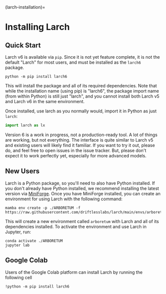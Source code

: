 (larch-installation)=
# Installing Larch


## Quick Start

Larch v6 is available via `pip`.  Since it is not yet feature complete, it is not
the default "Larch" for most users, and must be installed as the `larch6` package.

```shell
python -m pip install larch6
```

This will install the package and all of its required dependencies.  Note that
while the installation name (using pip) is "larch6", the package import name
(from within Python) is still just "larch", and you cannot install both
Larch v5 and Larch v6 in the same environment.

Once installed, use larch as you normally would, import it in Python as just `larch`:

```python
import larch as lx
```

Version 6 is a work in progress, not a production-ready tool. A lot of things are
working, but not everything. The interface is quite similar to Larch v5 and existing
users will likely find it familiar. If you want to try it out, please do, and feel
free to open issues in the issue tracker. But, please don't expect it to work
perfectly yet, especially for more advanced models.


## New Users

Larch is a Python package, so you'll need to also have Python installed.  If you
don't already have Python installed, we recommend installing the latest version
via [MiniForge](https://github.com/conda-forge/miniforge#download).  Once you have
MiniForge installed, you can create an environment for using Larch with the
following command:

```shell
mamba env create -p ./ARBORETUM -f https://raw.githubusercontent.com/driftlesslabs/larch/main/envs/arboretum.yml
```

This will create a new environment called `arboretum` with Larch and all of its
dependencies installed.  To activate the environment and use Larch in Jupyter, run:

```shell
conda activate ./ARBORETUM
jupyter lab
```


## Google Colab

Users of the Google Colab platform can install Larch by running the following cell

```shell
!python -m pip install larch6
```
